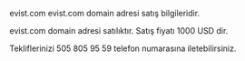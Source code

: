 evist.com
evist.com domain adresi satış bilgileridir.

evist.com domain adresi satılıktır. Satış fiyatı 1000 USD dir.

Tekliflerinizi 505 805 95 59 telefon numarasına iletebilirsiniz.
